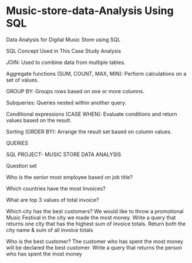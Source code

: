 # Music-store-data-Analysis Using SQL
Data Analysis for Digital Music Store using SQL

SQL Concept Used in This Case Study Analysis

JOIN: Used to combine data from multiple tables.

Aggregate functions (SUM, COUNT, MAX, MIN): Perform calculations on a set of values.

GROUP BY: Groups rows based on one or more columns.

Subqueries: Queries nested within another query.

Conditional expressions (CASE WHEN): Evaluate conditions and return values based on the result.

Sorting (ORDER BY): Arrange the result set based on column values.

QUERIES

SQL PROJECT- MUSIC STORE DATA ANALYSIS

Question set

Who is the senior most employee based on job title?

Which countries have the most Invoices?

What are top 3 values of total invoice?

Which city has the best customers? We would like to throw a promotional Music Festival in the city we made the most money. Write a query that returns one city that has the highest sum of invoice totals. Return both the city name & sum of all invoice totals

Who is the best customer? The customer who has spent the most money will be declared the best customer. Write a query that returns the person who has spent the most money
